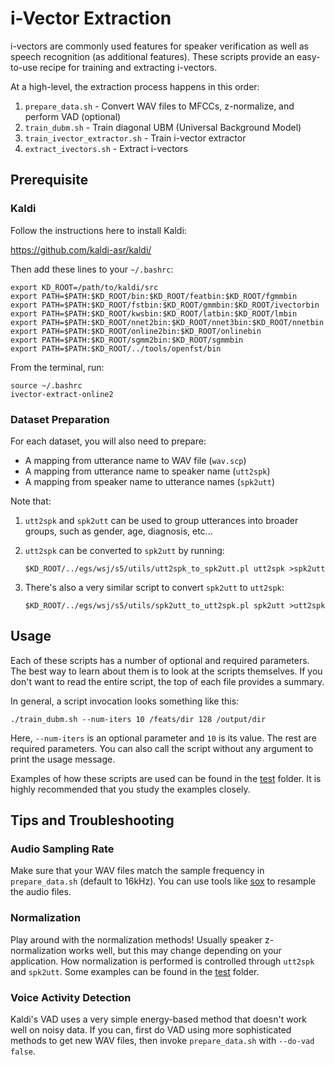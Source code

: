 # i-Vector Extraction

i-vectors are commonly used features for speaker verification as well as speech recognition (as additional features). These scripts provide an easy-to-use recipe for training and extracting i-vectors.

At a high-level, the extraction process happens in this order:

1. `prepare_data.sh` - Convert WAV files to MFCCs, z-normalize, and perform VAD (optional)
2. `train_dubm.sh` - Train diagonal UBM (Universal Background Model)
3. `train_ivector_extractor.sh` - Train i-vector extractor
4. `extract_ivectors.sh` - Extract i-vectors

## Prerequisite

### Kaldi

Follow the instructions here to install Kaldi:

<https://github.com/kaldi-asr/kaldi/>

Then add these lines to your `~/.bashrc`:

```                                                                             
export KD_ROOT=/path/to/kaldi/src
export PATH=$PATH:$KD_ROOT/bin:$KD_ROOT/featbin:$KD_ROOT/fgmmbin
export PATH=$PATH:$KD_ROOT/fstbin:$KD_ROOT/gmmbin:$KD_ROOT/ivectorbin
export PATH=$PATH:$KD_ROOT/kwsbin:$KD_ROOT/latbin:$KD_ROOT/lmbin
export PATH=$PATH:$KD_ROOT/nnet2bin:$KD_ROOT/nnet3bin:$KD_ROOT/nnetbin
export PATH=$PATH:$KD_ROOT/online2bin:$KD_ROOT/onlinebin
export PATH=$PATH:$KD_ROOT/sgmm2bin:$KD_ROOT/sgmmbin
export PATH=$PATH:$KD_ROOT/../tools/openfst/bin
```

From the terminal, run:

```
source ~/.bashrc
ivector-extract-online2
```

### Dataset Preparation

For each dataset, you will also need to prepare:

* A mapping from utterance name to WAV file (`wav.scp`)
* A mapping from utterance name to speaker name (`utt2spk`)
* A mapping from speaker name to utterance names (`spk2utt`)

Note that:

1. `utt2spk` and `spk2utt` can be used to group utterances into broader groups, such as gender, age, diagnosis, etc...
2. `utt2spk` can be converted to `spk2utt` by running:
    
    ```
    $KD_ROOT/../egs/wsj/s5/utils/utt2spk_to_spk2utt.pl utt2spk >spk2utt
    ```

3. There's also a very similar script to convert `spk2utt` to `utt2spk`:

    ```
    $KD_ROOT/../egs/wsj/s5/utils/spk2utt_to_utt2spk.pl spk2utt >utt2spk
    ```

## Usage

Each of these scripts has a number of optional and required parameters. The best way to learn about them is to look at the scripts themselves. If you don't want to read the entire script, the top of each file provides a summary.

In general, a script invocation looks something like this:

```
./train_dubm.sh --num-iters 10 /feats/dir 128 /output/dir
```

Here, `--num-iters` is an optional parameter and `10` is its value. The rest are required parameters. You can also call the script without any argument to print the usage message.

Examples of how these scripts are used can be found in the [test](Bins/ivector/test) folder. It is highly recommended that you study the examples closely.

## Tips and Troubleshooting

### Audio Sampling Rate

Make sure that your WAV files match the sample frequency in `prepare_data.sh` (default to 16kHz). You can use tools like [sox](http://sox.sourceforge.net/) to resample the audio files.

### Normalization

Play around with the normalization methods! Usually speaker z-normalization works well, but this may change depending on your application. How normalization is performed is controlled through `utt2spk` and `spk2utt`. Some examples can be found in the [test](Bins/ivector/test/) folder.

### Voice Activity Detection

Kaldi's VAD uses a very simple energy-based method that doesn't work well on noisy data. If you can, first do VAD using more sophisticated methods to get new WAV files, then invoke `prepare_data.sh` with `--do-vad false`.
